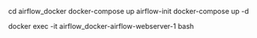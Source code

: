 cd airflow_docker
docker-compose up airflow-init
docker-compose up -d

docker exec -it airflow_docker-airflow-webserver-1 bash